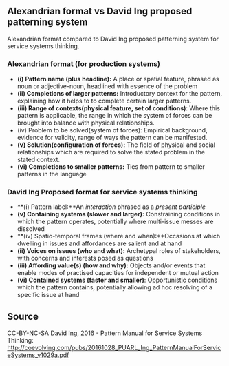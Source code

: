 
## Alexandrian format vs David Ing proposed patterning system

Alexandrian format compared to David Ing proposed patterning system for service systems thinking.


### Alexandrian format (for production systems)

- **(i) Pattern name (plus headline):** A place or spatial feature, phrased as noun or 
adjective-noun, headlined with essence of the problem
- **(ii) Completions of larger patterns:** Introductory context for the pattern, explaining 
how it helps to to complete certain larger patterns.
- **(iii) Range of contexts(physical feature, set of conditions)**: Where this pattern is applicable, the range in which the system of forces can be brought into balance with physical relationships.
- (iv) Problem to be solved(system of forces): Empirical background, evidence for validity, 
range of ways the pattern can be manifested.
- **(v) Solution(configuration of forces):** The field of physical and social relationships which are required to solve the stated problem in the stated context.
- **(vi) Completions to smaller patterns:** Ties from pattern to smaller patterns in the 
language


### David Ing Proposed format for service systems thinking

- **(i) Pattern label:**An *interaction* phrased as a *present participle*
- **(v) Containing systems (slower and larger):** Constraining conditions in which the pattern operates, potentially where multi-issue messes are dissolved
- **(iv) Spatio-temporal frames (where and when):**Occasions at which dwelling in issues 
and affordances are salient and at hand
- **(ii) Voices on issues (who and what):** Archetypal roles of stakeholders, with concerns and interests posed as questions 
- **(iii) Affording value(s) (how and why):** Objects and/or events that enable modes of practised capacities for independent or mutual action
- **(vi) Contained systems (faster and smaller)**: Opportunistic conditions which the 
pattern contains, potentially allowing ad hoc resolving of a specific issue at hand



## Source
CC-BY-NC-SA
David Ing, 2016 - Pattern Manual for Service Systems Thinking: http://coevolving.com/pubs/20161028_PUARL_Ing_PatternManualForServiceSystems_v1029a.pdf
